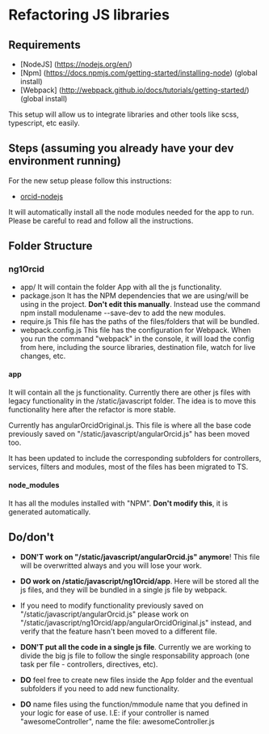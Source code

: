 # Refactoring JS libraries

## Requirements
- [NodeJS] (https://nodejs.org/en/)
- [Npm] (https://docs.npmjs.com/getting-started/installing-node) (global install)
- [Webpack] (http://webpack.github.io/docs/tutorials/getting-started/) (global install)

This setup will allow us to integrate libraries and other tools like scss, typescript, etc easily.

## Steps (assuming you already have your dev environment running)
For the new setup please follow this instructions:
- [orcid-nodejs](https://github.com/ORCID/ORCID-Source/tree/master/orcid-nodejs)

It will automatically install all the node modules needed for the app to run. Please be careful to read and follow all the instructions.

## Folder Structure

### ng1Orcid
- app/ It will contain the folder App with all the js functionality.
- package.json It has the NPM dependencies that we are using/will be using in the project. **Don't edit this manually**. Instead use the command npm install modulename --save-dev to add the new modules.
- require.js This file has the paths of the files/folders that will be bundled. 
- webpack.config.js This file has the configuration for Webpack. When you run the command "webpack" in the console, it will load the config from here, including the source libraries, destination file, watch for live changes, etc. 


#### app
It will contain all the js functionality. Currently there are other js files with legacy functionality in the /static/javascript folder. The idea is to move this functionality here after the refactor is more stable.

Currently has angularOrcidOriginal.js. This file is where all the base code previously saved on "/static/javascript/angularOrcid.js" has been moved too.

It has been updated to include the corresponding subfolders for controllers, services, filters and modules, most of the files has been migrated to TS.

#### node_modules
It has all the modules installed with "NPM". **Don't modify this**, it is generated automatically.

## Do/don't
- **DON'T work on "/static/javascript/angularOrcid.js" anymore**! This file will be overwritted always and you will lose your work.
- **DO work on /static/javascript/ng1Orcid/app**. Here will be stored all the js files, and they will be bundled in a single js file by webpack.

- If you need to modify functionality previously saved on "/static/javascript/angularOrcid.js" please work on "/static/javascript/ng1Orcid/app/angularOrcidOriginal.js" instead, and verify that the feature hasn't been moved to a different file.

- **DON'T put all the code in a single js file**. Currently we are working to divide the big js file to follow the single responsability approach (one task per file - controllers, directives, etc).
- **DO** feel free to create new files inside the App folder and the eventual subfolders if you need to add new functionality.

- **DO** name files using the function/mmodule name that you defined in your logic for ease of use. I.E: if your controller is named "awesomeController", name the file: awesomeController.js